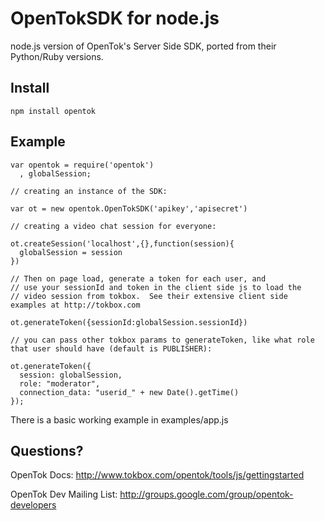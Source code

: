 # OpenTokSDK for node.js

  node.js version of OpenTok's Server Side SDK, ported from their
Python/Ruby versions.

## Install

    npm install opentok

## Example

    var opentok = require('opentok')
      , globalSession;

    // creating an instance of the SDK:

    var ot = new opentok.OpenTokSDK('apikey','apisecret')

    // creating a video chat session for everyone:

    ot.createSession('localhost',{},function(session){
      globalSession = session
    })

    // Then on page load, generate a token for each user, and 
    // use your sessionId and token in the client side js to load the 
    // video session from tokbox.  See their extensive client side examples at http://tokbox.com

    ot.generateToken({sessionId:globalSession.sessionId})

    // you can pass other tokbox params to generateToken, like what role that user should have (default is PUBLISHER):

    ot.generateToken({
      session: globalSession,
      role: "moderator",
      connection_data: "userid_" + new Date().getTime()
    });


  There is a basic working example in examples/app.js


## Questions?

  OpenTok Docs:
  http://www.tokbox.com/opentok/tools/js/gettingstarted

  OpenTok Dev Mailing List:
  http://groups.google.com/group/opentok-developers


